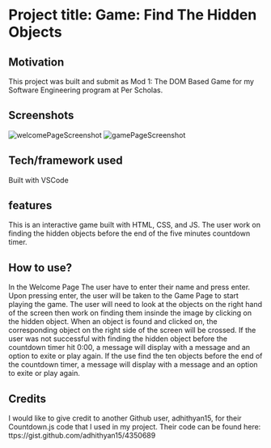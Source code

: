 # Project title: Game: Find The Hidden Objects
## Motivation
This project was built and submit as Mod 1: The DOM Based Game for my Software Engineering program at Per Scholas. 
## Screenshots
![welcomePageScreenshot](https://user-images.githubusercontent.com/121985979/227433520-6093119b-dd75-42b2-aeee-7b6bc374bf52.png)
![gamePageScreenshot](https://user-images.githubusercontent.com/121985979/227433519-e6004e3c-a8f2-447d-9ffd-93cc1cb1135c.png)

## Tech/framework used
Built with VSCode

## features
This is an interactive game built with HTML, CSS, and JS. The user work on finding the hidden objects before the end of the five minutes countdown timer.

## How to use?
In the Welcome Page The user have to enter their name and press enter. Upon pressing enter, the user will be taken to the Game Page to start playing the game.
The user will need to look at the objects on the right hand of the screen then work on finding them insinde the image by clicking on the hidden object. When an 
object is found and clicked on, the corresponding object on the right side of the screen will be crossed. If the user was not successful with finding the hidden
object before the countdown timer hit 0:00, a message will display with a message and an option to exite or play again. If the use find the ten objects before the 
end of the countdown timer, a message will display with a message and an option to exite or play again.

## Credits
I would like to give credit to another Github user, adhithyan15, for their Countdown.js code that I used in my project. Their code can be found here:
ttps://gist.github.com/adhithyan15/4350689
